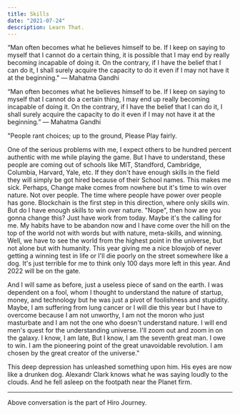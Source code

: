 ```yaml
---
title: Skills
date: "2021-07-24"
description: Learn That.
---
```




“Man often becomes what he believes himself to be. If I keep on saying to myself that I cannot do a certain thing, it is possible that I may end by really becoming incapable of doing it. On the contrary, if I have the belief that I can do it, I shall surely acquire the capacity to do it even if I may not have it at the beginning."  ― Mahatma Gandhi

“Man often becomes what he believes himself to be. If I keep on saying to myself that I cannot do a certain thing, I may end up really becoming incapable of doing it. On the contrary, if I have the belief that I can do it, I shall surely acquire the capacity to do it even if I may not have it at the beginning.”
                                                                         ― Mahatma Gandhi

"People rant choices; up to the ground,
Please Play fairly.

One of the serious problems with me, I expect others to be hundred percent authentic with me while playing the game. But I have to understand, these people are coming out of schools like MIT, Standford, Cambridge, Columbia, Harvard, Yale, etc. If they don't have enough skills in the field they will simply be got hired because of their School names.
This makes me sick.
Perhaps, Change make comes from nowhere but it's time to win over nature. Not over people. The time where people have power over people has gone. 
Blockchain is the first step in this direction, where only skills win.
But do I have enough skills to win over nature. 
"Nope", then how are you gonna change this?
Just have work from today. Maybe it's the calling for me. My habits have to be abandon now and I have come over the hill on the top of the world not with words but with nature, meta-skills, and winning.
Well, we have to see the world from the highest point in the universe, but not alone but with humanity. 
This year giving me a nice blowjob of never getting a winning test in life or I'll die poorly on the street somewhere like a dog. It's just terrible for me to think only 100 days more left in this year. And 2022 will be on the gate.

And I will same as before, just a useless piece of sand on the earth.
I was dependent on a fool, whom I thought to understand the nature of startup, money, and technology but he was just a  pivot of foolishness and stupidity. Maybe, I am suffering from lung cancer or I will die this year but I have to overcome because I am not unworthy, I am not the moron who just masturbate and I am not the one who doesn't understand nature. I will end men's quest for the understanding universe. I'll zoom out and zoom in on the galaxy. I know, I am late, But I know, I am the seventh great man.
 I owe to win. I am the pioneering point of the great unavoidable revolution. I am chosen by the great creator of the universe."
                     
This deep depression has unleashed something upon him. His eyes are now like a drunken dog. Alexandr Clark knows what he was saying loudly to the clouds.
And he fell asleep on the footpath near the Planet firm.

<hr />

Above conversation is the part of Hiro Journey.
